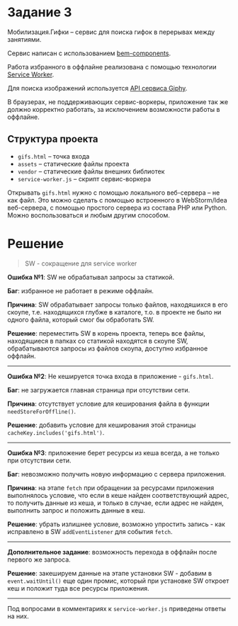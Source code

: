 # Задание 3

Мобилизация.Гифки – сервис для поиска гифок в перерывах между занятиями.

Сервис написан с использованием [bem-components](https://ru.bem.info/platform/libs/bem-components/5.0.0/).

Работа избранного в оффлайне реализована с помощью технологии [Service Worker](https://developer.mozilla.org/ru/docs/Web/API/Service_Worker_API/Using_Service_Workers).

Для поиска изображений используется [API сервиса Giphy](https://github.com/Giphy/GiphyAPI).

В браузерах, не поддерживающих сервис-воркеры, приложение так же должно корректно работать, 
за исключением возможности работы в оффлайне.

## Структура проекта

  * `gifs.html` – точка входа
  * `assets` – статические файлы проекта
  * `vendor` –  статические файлы внешних библиотек
  * `service-worker.js` – скрипт сервис-воркера

Открывать `gifs.html` нужно с помощью локального веб-сервера – не как файл. 
Это можно сделать с помощью встроенного в WebStorm/Idea веб-сервера, с помощью простого сервера
из состава PHP или Python. Можно воспользоваться и любым другим способом.


# Решение
> SW - сокращение для service worker

**Ошибка №1**: SW не обрабатывал запросы за статикой.

**Баг**: избранное не работает в режиме оффлайн.
 
**Причина**: SW обрабатывает запросы только файлов, находяшихся в его скоупе, т.е. 
находящихся глубже в каталоге, т.о. в проекте не было ни одного файла, который
смог бы обработать SW.

**Решение**: переместить SW в корень проекта, теперь все файлы, находящиеся
в папках со статикой находятся в скоупе SW, обрабатываются запросы из файлов
скоупа, доступно избранное оффлайн.
***
**Ошибка №2**: Не кешируется точка входа в приложение - `gifs.html`.

**Баг**: не загружается главная страница при отсутствии сети.

**Причина**: отсутствует условие для кеширования файла в функции
`needStoreForOffline()`.

**Решение**: добавить условие для кеширования этой страницы
`cacheKey.includes('gifs.html')`.
***
**Ошибка №3**: приложение берет ресурсы из кеша всегда, а не только
при отсутствии сети.

**Баг**: невозможно получить новую информацию с сервера приложения.

**Причина**: на этапе `fetch` при обращении за ресурсами приложения
выполнялось условие, что если в кеше найден соответствующий адрес, то
получить данные из кеша, и только в случае, если адрес не найден,
выполнить запрос и положить данные в кеш.

**Решение**: убрать излишнее условие, возможно упростить запись -
как исправлено в SW `addEventListener` для события `fetch`.
***
**Дополнительное задание**: возможность перехода в оффлайн после
первого же запроса.

**Решение**: закешируем данные на этапе установки SW - добавим в
`event.waitUntil()` еще один промис, который при установке SW откроет
кеш и положит туда все ресурсы приложения.
***
Под вопросами в комментариях к `service-worker.js` приведены ответы
на них.




